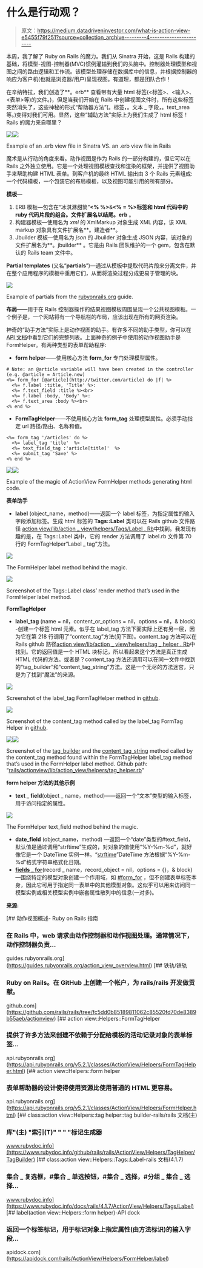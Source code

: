 # 什么是行动观？

> 原文：<https://medium.datadriveninvestor.com/what-is-action-view-e5455f79f251?source=collection_archive---------4----------------------->

本周，我了解了 Ruby on Rails 的魔力。我们从 Sinatra 开始，这是 Rails 构建的基础，将模型-视图-控制器(MVC)惯例灌输到我们的头脑中。控制器处理模型和视图之间的路由逻辑和工作流。该模型处理存储在数据库中的信息，并根据控制器的响应为客户机(也就是浏览器/用户)呈现视图。有道理，都是团队合作！

在辛纳特拉，我们创造了**。erb** 查看带有大量 html 标签(<标签>、<输入>、<表单>等)的文件。)，但是当我们开始在 Rails 中创建视图文件时，所有这些标签突然消失了，这些神秘的形式“帮助器方法”(。标签，。文本 _ 字段，。text_area 等。)变得对我们可用。显然，这些“辅助方法”实际上为我们生成了 html 标签！Rails 的魔力来自哪里？

![](img/ed9fb5482378a89cf7e92b48603a2981.png)![](img/0899f5876ff4f14e206aea3e9121255b.png)

Example of an .erb view file in Sinatra VS. an .erb view file in Rails

魔术是从行动的角度来看。动作视图是作为 Rails 的一部分构建的，但它可以在 Rails 之外独立使用。它是一个处理视图模板查找和渲染的框架，并提供了视图助手来帮助构建 HTML 表单。到客户机的最终 HTML 输出由 3 个 Rails 元素组成:一个代码模板，一个包装它的布局模板，以及视图可能引用的所有部分。

**模板**—

1.  ERB 模板—包含在“冰淇淋甜筒”**<% %>**&**<% = %>**标签和 html 代码中的 ruby 代码片段的组合。文件扩展名以**结尾。erb** 。
2.  构建器模板—使用名为 *xml* 的 XmlMarkup 对象生成 XML 内容，该 XML markup 对象具有文件扩展名**。建造者**。
3.  Jbuilder 模板—使用名为 *json* 的 Jbuilder 对象生成 JSON 内容，该对象的文件扩展名为**。jbuilder** 。它是由 Rails 团队维护的一个 gem，包含在默认的 Rails team 文件中。

**Partial templates** (又名“**partials**”)—通过从模板中提取代码片段来分离文件，并在整个应用程序的模板中重用它们，从而将渲染过程分成更易于管理的块。

![](img/c2b6f5d27819d780467b68883c9b2a63.png)

Example of partials from the [rubyonrails.org](https://guides.rubyonrails.org/action_view_overview.html#partials) guide.

**布局**——用于在 Rails 控制器操作的结果视图模板周围呈现一个公共视图模板。一个例子是，一个网站将有一个导航栏的布局，应该出现在所有的网页渲染。

神奇的“助手方法”实际上是动作视图的助手。有许多不同的助手类型，你可以在 [API 文档](https://api.rubyonrails.org/v5.2.1/classes/ActionView/Helpers.html)中看到它们的完整列表。上面神奇的例子中使用的动作视图助手是 FormHelper。有两种类型的表单帮助程序:

*   **form helper**——使用核心方法 **form_for** 专门处理模型属性。

```
# Note: an @article variable will have been created in the controller (e.g. @article = Article.new)
<%= form_for [@article](http://twitter.com/article) do |f| %>
  <%= f.label :title, 'Title' %>:
  <%= f.text_field :title %><br>
  <%= f.label :body, 'Body' %>:
  <%= f.text_area :body %><br>
<% end %>
```

*   **FormTagHelper**——不使用核心方法 **form_tag** 处理模型属性。必须手动指定 url 路径/路由、名称和值。

```
<%= form_tag '/articles' do %>
  <%= label_tag 'title'  %>
  <%= text_field_tag :'article[title]'  %>
  <%= submit_tag 'Save' %> 
<% end %>
```

![](img/45e938f560509d2ad41f17266fb4fe1a.png)![](img/4a5966c018eec9dab780d523ee62a9f2.png)

Example of the magic of ActionView FormHelper methods generating html code.

**表单助手**

*   **label** (object_name，method)——返回一个 label 标签，为指定属性的输入字段添加标签。生成 html 标签的 **Tags::Label** 类可以在 Rails github 文件路径
    [action view/lib/action _ view/helpers/Tags/Label . Rb](https://github.com/rails/rails/blob/v5.2.1/actionview/lib/action_view/helpers/tags/label.rb)中找到。我发现有趣的是，在 Tags::Label 类中，它的 render 方法调用了 label.rb 文件第 70 行的 FormTagHelper“Label _ tag”方法。

![](img/cb101a63eb638543c727f63438ba1d23.png)

The FormHelper label method behind the magic.

![](img/2fb13194dd1142ace84e32ad620a32cb.png)

Screenshot of the Tags::Label class’ render method that’s used in the FormHelper label method.

**FormTagHelper**

*   **label_tag** (name = nil，content_or_options = nil，options = nil，& block) -创建一个标签 html 元素。似乎在 label_tag 方法下面实际上还有另一层，因为它在第 218 行调用了“content_tag”方法(见下图)。content_tag 方法可以在 Rails github 路径[action view/lib/action _ view/helpers/tag _ helper . Rb](https://github.com/rails/rails/blob/fc5dd0b85189811062c85520fd70de8389b55aeb/actionview/lib/action_view/helpers/tag_helper.rb#L269)中找到。它的返回值是一个 HTML 块标记，所以看起来这个方法是真正生成 HTML 代码的方法。或者是？content_tag 方法还调用可以在同一文件中找到的“tag_builder”和“content_tag_string”方法。这是一个无尽的方法迷宫，只是为了找到“魔法”的来源。

![](img/7551dbfd5bea88454c657688b3e9c663.png)

Screenshot of the label_tag FormTagHelper method in [github](https://github.com/rails/rails/blob/fc5dd0b85189811062c85520fd70de8389b55aeb/actionview/lib/action_view/helpers/form_tag_helper.rb#L210).

![](img/3fbfcaaefcdaa303717a3220c20b0701.png)

Screenshot of the content_tag method called by the label_tag FormTag Helper in [github](https://github.com/rails/rails/blob/fc5dd0b85189811062c85520fd70de8389b55aeb/actionview/lib/action_view/helpers/tag_helper.rb#L269).

![](img/7eb2160f9e0ac24effa91a1968e2a655.png)![](img/11f5e2beb90265f2529a06c83f174cd7.png)

Screenshot of the [tag_builder](https://github.com/rails/rails/blob/fc5dd0b85189811062c85520fd70de8389b55aeb/actionview/lib/action_view/helpers/tag_helper.rb#L308) and the [content_tag_string](https://github.com/rails/rails/blob/fc5dd0b85189811062c85520fd70de8389b55aeb/actionview/lib/action_view/helpers/tag_helper.rb#L53) method called by the content_tag method found within the FormTagHelper label_tag method that’s used in the FormHelper label method. Github path:
“[rails/actionview/lib/action_view/helpers/tag_helper.rb](https://github.com/rails/rails/blob/fc5dd0b85189811062c85520fd70de8389b55aeb/actionview/lib/action_view/helpers/tag_helper.rb)”

**form helper 方法的其他示例**

*   **text _ field**(object _ name，method)——返回一个“文本”类型的输入标签，用于访问指定的属性。

![](img/ce404cdad60fd7cc3c0465960de84fd0.png)

The FormHelper text_field method behind the magic.

*   **date_field** (object_name，method) —返回一个“date”类型的#text_field，默认值是通过调用“strftime”生成的，对对象的值使用“%Y-%m-%d”，就好像它是一个 DateTime 实例一样。“[strftime](https://ruby-doc.org/stdlib-2.3.1/libdoc/date/rdoc/DateTime.html#method-i-strftime)”DateTime 方法根据“%Y-%m-%d”格式字符串格式化日期。
*   [**fields _ for**](https://apidock.com/rails/ActionView/Helpers/FormHelper/fields_for)(record _ name，record_object = nil，options = {}，& block) —围绕特定的模型对象创建一个作用域，如 [#form_for](https://api.rubyonrails.org/v5.2.1/classes/ActionView/Helpers/FormHelper.html#method-i-form_for) ，但不创建表单标签本身，因此它可用于指定同一表单中的其他模型对象。这似乎可以用来访问同一模型实例或相关模型实例中嵌套属性散列中的信息(一对多)。

**来源:**

 [## 动作视图概述- Ruby on Rails 指南

### 在 Rails 中，web 请求由动作控制器和动作视图处理。通常情况下，动作控制器负责…

guides.rubyonrails.org](https://guides.rubyonrails.org/action_view_overview.html) [](https://github.com/rails/rails/tree/fc5dd0b85189811062c85520fd70de8389b55aeb/actionview) [## 铁轨/铁轨

### Ruby on Rails。在 GitHub 上创建一个帐户，为 rails/rails 开发做贡献。

github.com](https://github.com/rails/rails/tree/fc5dd0b85189811062c85520fd70de8389b55aeb/actionview)  [## action view::Helpers::FormTagHelper

### 提供了许多方法来创建不依赖于分配给模板的活动记录对象的表单标签…

api.rubyonrails.org](https://api.rubyonrails.org/v5.2.1/classes/ActionView/Helpers/FormTagHelper.html)  [## action view::Helpers::form helper

### 表单帮助器的设计使得使用资源比使用普通的 HTML 更容易。

api.rubyonrails.org](https://api.rubyonrails.org/v5.2.1/classes/ActionView/Helpers/FormHelper.html)  [## class:action view::Helpers::tag helper::tag builder-rails/rails 文档(主)

### 库"(主) "索引(T)" " " "标记生成器

www.rubydoc.info](https://www.rubydoc.info/github/rails/rails/ActionView/Helpers/TagHelper/TagBuilder)  [## class:action view::Helpers::Tags::Label-rails 文档(4.1.7)

### 集合 _ 复选框，#集合 _ 单选按钮，#集合 _ 选择，#分组 _ 集合 _ 选择…

www.rubydoc.info](https://www.rubydoc.info/docs/rails/4.1.7/ActionView/Helpers/Tags/Label)  [## label(action view::Helpers::form helper)-API dock

### 返回一个标签标记，用于标记对象上指定属性(由方法标识)的输入字段…

apidock.com](https://apidock.com/rails/ActionView/Helpers/FormHelper/label)